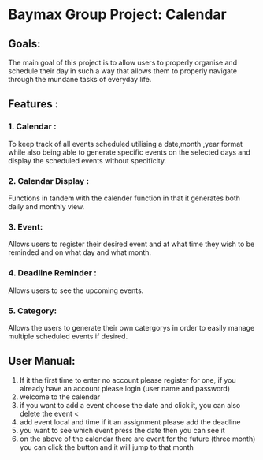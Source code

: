# Baymax Group Project: Calendar

## Goals:
The main goal of this project is to allow users to properly organise and schedule their day in such a way that allows them to properly navigate through the mundane tasks of everyday life.
## Features :
  ### 1. Calendar :
  To keep track of all events scheduled utilising a date,month ,year format while also being able to generate specific events on the selected days and display the scheduled events without specificity.
  ### 2. Calendar Display :
  Functions in tandem with the calender function in that it generates both daily and monthly view.
  ### 3. Event:
  Allows users to register their desired event and at what time they wish to be reminded and on what day and what month.
  ### 4. Deadline Reminder :
  Allows users to see the upcoming events.
  ### 5. Category:
  Allows the users to generate their own catergorys in order to easily manage multiple scheduled events if desired.
  
## User Manual:
  1. If it the first time to enter no account please register for one, if you already have an account please login (user name and password)
  2. welcome to the calendar 
  3. if you want to add a event choose the date and click it, you can also delete the event <
  4. add event local and time if it an assignment please add the deadline 
  5. you want to see which event press the date then you can see it
  6. on the above of the calendar there are event for the future (three month) you can click the button and it will jump to that month 
  
